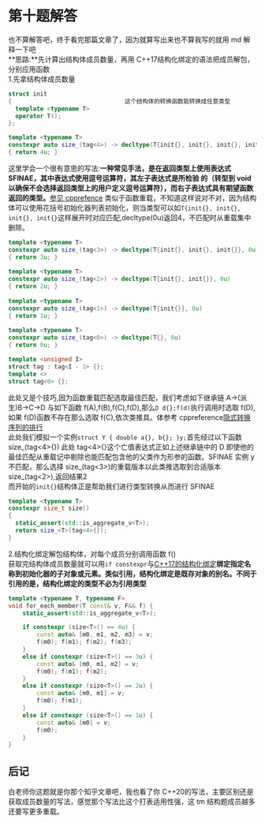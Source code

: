 # 第十题解答

也不算解答吧，终于看完那篇文章了，因为就算写出来也不算我写的就用 md 解释一下吧  
**思路:**先计算出结构体成员数量，再用 C++17结构化绑定的语法把成员解包，分别应用函数  
1.先拿结构体成员数量

```c++
struct init
{                                这个结构体的转换函数能转换成任意类型
  template <typename T>
  operator T(); 
};  

template <typename T>
constexpr auto size_(tag<4>) -> decltype(T{init{}, init{}, init{}, init{}}, 0u) 
{ return 4u; }  
```

这里学会一个很有意思的写法:**一种常见手法，是在返回类型上使用表达式 SFINAE，其中表达式使用逗号运算符，其左子表达式是所检验 的（转型到 void 以确保不会选择返回类型上的用户定义逗号运算符），而右子表达式具有期望函数返回的类型。**[参见 cpprefence](https://zh.cppreference.com/w/cpp/language/sfinae)
类似于函数重载，不知道这样说对不对，因为结构体可以使用花括号初始化器列表初始化，则当类型可以如`T{init{}, init{}, init{}, init{}`这样展开时对应匹配,decltype(0u)返回4，不匹配时从重载集中删除。

```c++
template <typename T>
constexpr auto size_(tag<3>) -> decltype(T{init{}, init{}, init{}}, 0u)
{ return 3u; }
 
template <typename T>
constexpr auto size_(tag<2>) -> decltype(T{init{}, init{}}, 0u)
{ return 2u; }
 
template <typename T>
constexpr auto size_(tag<1>) -> decltype(T{init{}}, 0u)
{ return 1u; }
 
template <typename T>
constexpr auto size_(tag<0>) -> decltype(T{}, 0u)
{ return 0u; }

template <unsigned I>
struct tag : tag<I - 1> {};   
template <>
struct tag<0> {}; 
```

此处又是个技巧,因为函数重载匹配选取最佳匹配，我们考虑如下继承链 A->(派生)B->C->D 与如下函数 f(A),f(B),f(C),f(D),那么`D d{};f(d)`执行调用时选取 f(D),如果 f(D)函数不存在那么选取 f(C),依次类推具。体参考 cppreference[隐式转换序列的排行](https://zh.cppreference.com/w/cpp/language/overload_resolution)  
此处我们模拟一个实例`struct Y { double a{}, b{}; }y;`首先经过以下函数 size_(tag<4>{})
此处 tag<4>{}这个亡值表达式正如上述继承链中的 D 即使他的最佳匹配从重载记中剔除也能匹配包含他的父类作为形参的函数。SFINAE 实例 y 不匹配，那么选择 size_(tag<3>)的重载版本以此类推选取到合适版本 size_(tag<2>),返回结果2  
而开始的`init{}`结构体正是帮助我们进行类型转换从而进行 SFINAE

```c++
template <typename T>
constexpr size_t size() 
{ 
  static_assert(std::is_aggregate_v<T>);
  return size_<T>(tag<4>{});
}
```

2.结构化绑定解包结构体，对每个成员分别调用函数 f()  
获取完结构体成员数量就可以用`if constexpr`与[C++17的结构化绑定](https://zh.cppreference.com/w/cpp/language/structured_binding)**绑定指定名称到初始化器的子对象或元素。类似引用，结构化绑定是既存对象的别名。不同于引用的是，结构化绑定的类型不必为引用类型**

```c++
template <typename T, typename F>
void for_each_member(T const& v, F&& f) {
    static_assert(std::is_aggregate_v<T>);

    if constexpr (size<T>() == 4u) {
        const auto& [m0, m1, m2, m3] = v;
        f(m0); f(m1); f(m2); f(m3);
    }
    else if constexpr (size<T>() == 3u) {
        const auto& [m0, m1, m2] = v;
        f(m0); f(m1); f(m2);
    }
    else if constexpr (size<T>() == 2u) {
        const auto& [m0, m1] = v;
        f(m0); f(m1);
    }
    else if constexpr (size<T>() == 1u) {
        const auto& [m0] = v;
        f(m0);
    }
}
```

## 后记

白老师你这题就是你那个知乎文章吧，我也看了你 C++20的写法，主要区别还是获取成员数量的写法，感觉那个写法比这个打表适用性强，这 tm 结构题成员越多还要写更多重载。
